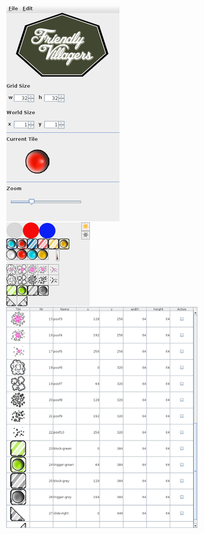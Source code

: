 ![Main Window](screenshots/main.png)
![Tiles](screenshots/tiles.png)
![Tile Table](screenshots/tiletable.png)

